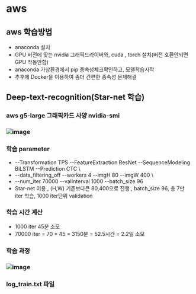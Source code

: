 # aws

## aws 학습방법
- anaconda 설치
- GPU 버전에 맞는 nvidia 그래픽드라이버와, cuda , torch 설치(버전 호환안되면 GPU 작동안함)
- anaconda 가상환경에서 pip 종속성체크확인하고, 모델학습시작
- 추후에 Docker을 이용하여 좀더 간편한 종속성 문제해결

## Deep-text-recognition(Star-net 학습)
### aws g5-large 그래픽카드 사양 nvidia-smi
### ![image](https://user-images.githubusercontent.com/54635552/178092965-4b788c96-102d-4a52-bd52-db6030a4160c.png)

### 학습 parameter
- --Transformation TPS --FeatureExtraction ResNet --SequenceModeling BiLSTM --Prediction CTC \
- --data_filtering_off --workers 4 --imgH 80 --imgW 400 \
- --num_iter 70000 --valInterval 1000 --batch_size 96
- Star-net 이용 , (H,W) 기존보다큰 80,400으로 진행 , batch_size 96, 총 7만 iter 학습, 1000 iter단위 validation

### 학습 시간 계산
- 1000 iter 45분 소모
- 70000 iter = 70 * 45 = 3150분 = 52.5시간 = 2.2일 소모

### 학습 과정
### ![image](https://user-images.githubusercontent.com/54635552/178093100-2e56a9a8-ecdf-484d-9469-7ab89a9f6259.png)
### log_train.txt 파일

